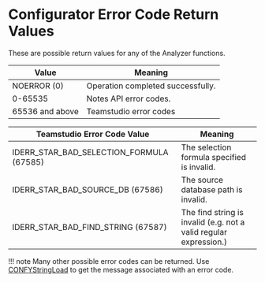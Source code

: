 # Configurator Error Code Return Values

These are possible return values for any of the Analyzer functions.

| Value | Meaning |
| --- | --- |
| NOERROR (0) | Operation completed successfully. |
| 0-65535 | Notes API error codes. |
| 65536 and above | Teamstudio error codes |

| Teamstudio Error Code Value | Meaning |
| --- | --- |
| IDERR_STAR_BAD_SELECTION_FORMULA (67585) | The selection formula specified is invalid. |
| IDERR_STAR_BAD_SOURCE_DB (67586) | The source database path is invalid. |
| IDERR_STAR_BAD_FIND_STRING (67587) | The find string is invalid (e.g. not a valid regular expression.) |

!!! note
    Many other possible error codes can be returned. Use [CONFYStringLoad](scriptstringload.md) to get the message associated with an error code.